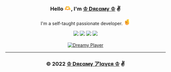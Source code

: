 <h3 align="center">Hello <img width="4%" src="https://github.com/microsoft/fluentui-emoji/blob/main/assets/Heart%20hands/Default/3D/heart_hands_3d_default.png?raw=true">, I'm <a href="https://github.com/Dreamyplayer/">♔ Dяεαмү ♔<a> ✌️</h3>

<p align="center">I'm a self-taught passionate developer. <img width="4%" src="https://github.com/microsoft/fluentui-emoji/blob/main/assets/Crossed%20fingers/Default/3D/crossed_fingers_3d_default.png?raw=true"></p>

<p align="center">
  <img height="50%" width="auto" src ="https://github-readme-stats.vercel.app/api?username=Dreamyplayer&show_icons=true&count_private=true&theme=algolia&hide_border=true&hide=issues,contribs&text_color=bcbcbc&bg_color=00000000" />
  <img height="50%" width="auto" src ="https://github-readme-stats.vercel.app/api/top-langs/?username=Dreamyplayer&layout=compact&hide_border=true&theme=codeSTACKr&text_color=bcbcbc&bg_color=00000000&langs_count=6&hide=jupyter%20notebook,tex,css,php" />
  <img src ="https://github-readme-streak-stats.herokuapp.com?user=Dreamyplayer&theme=algolia&hide_border=true&background=FFFFFF00" />
  <img height="50%" width="auto" src="https://github-readme-stats.vercel.app/api/wakatime?username=Dreamyplayer&text_color=bcbcbc&hide_border=true&theme=algolia&bg_color=00000000&show_icons=true" />
  <br>
  <br>
  <a href="https://www.paypal.com/paypalme/DreamyPlayer"> <img align="center" src="https://cdn.buymeacoffee.com/buttons/v2/default-orange.png" height="50" width="210" alt="Dreamy Player" /></a>

  <!-- <img src ="code.svg" /> -->
</p>

---

<h3 align="center">© 2022 <a href="https://github.com/Dreamyplayer/">♔ Dяεαмү アlαүεя ♔<a> ✌️</h3>
